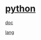 # [python](https://www.python.org/)

[doc](https://docs.python.org/3/)

[lang](https://docs.python.org/3/reference/)

